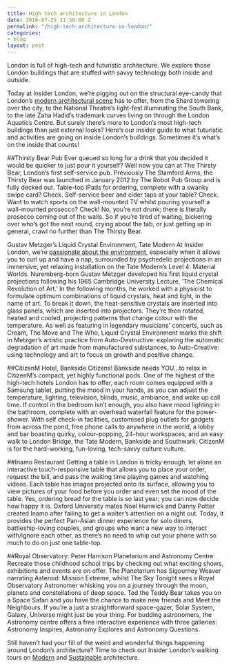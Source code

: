 ```yaml
---
title: High tech architecture in London
date: 2016-07-25 11:50:00 Z
permalink: "/high-tech-architecture-in-london/"
categories:
- blog
layout: post
---
```


London is full of high-tech and futuristic architecture. We explore those London buildings that are stuffed with savvy technology both inside and outside.

Today at Insider London, we’re pigging out on the structural eye-candy that London’s [modern architectural scene](/product/modern-architecture-tour/) has to offer, from the Shard towering over the city, to the National Theatre’s light-fest illuminating the South Bank, to the late Zaha Hadid’s trademark curves living on through the London Aquatics Centre. But surely there’s more to London’s most high-tech buildings than just external looks? Here’s our insider guide to what futuristic and activities are going on inside London’s buildings. Sometimes it’s what’s on the inside that counts!

##Thirsty Bear Pub
Ever queued so long for a drink that you decided it would be quicker to just pour it yourself? Well now you can at The Thirsty Bear, London’s first self-service pub. Previously The Stamford Arms, the Thirsty Bear was launched in January 2012 by The Robot Pub Group and is fully decked out. Table-top iPads for ordering, complete with a swanky swipe card? Check. Self-service beer and cider taps at your table? Check. Want to watch sports on the wall-mounted TV whilst pouring yourself a wall-mounted prosecco? Check! No, you’re not drunk; there is literally prosecco coming out of the walls. So if you’re tired of waiting, bickering over who’s got the next round, crying about the tab, or just getting up in general, crawl no further than The Thirsty Bear.

Gustav Metzger’s Liquid Crystal Environment, Tate Modern
At Insider London, we’re [passionate about the environment](/product/cutting-edge-green-tour/), especially when it allows you to curl up and have a nap, surrounded by psychedelic projections in an immersive, yet relaxing installation on the Tate Modern’s Level 4: Material Worlds. Nuremberg-born Gustav Metzger developed his first liquid crystal projections following his 1965 Cambridge University Lecture, ‘The Chemical Revolution of Art.’ In the following months, he worked with a physicist to formulate optimum combinations of liquid crystals, heat and light, in the name of art. To break it down, the heat-sensitive crystals are inserted into glass panels, which are inserted into projectors. They’re then rotated, heated and cooled, projecting patterns that change colour with the temperature. As well as featuring in legendary musicians’ concerts, such as Cream, The Move and The Who, Liquid Crystal Environment marks the shift in Metzger’s artistic practice from Auto-Destructive: exploring the automatic degradation of art made from manufactured substances, to Auto-Creative: using technology and art to focus on growth and positive change.

##CitizenM Hotel, Bankside 
Citizens! Bankside needs YOU…to relax in CitizenM’s compact, yet highly functional pods. One of the highest of the high-tech hotels London has to offer, each room comes equipped with a Samsung tablet, putting the mood in your hands, as you can adjust the temperature, lighting, television, blinds, music, ambiance, and wake up call time. If control in the bedroom isn’t enough, you also have mood lighting in the bathroom, complete with an overhead waterfall feature for the power-shower. With self check-in facilities, customised plug outlets for gadgets from across the pond, free phone calls to anywhere in the world, a lobby and bar boasting quirky, colour-popping, 24-hour workspaces, and an easy walk to London Bridge, the Tate Modern, Bankside and Southwark, CitizenM is for the hard-working, fun-loving, tech-savvy culture vulture.

##Inamo Restaurant
Getting a table in London is tricky enough, let alone an interactive touch-responsive table that allows you to place your order, request the bill, and pass the waiting time playing games and watching videos. Each table has images projected onto its surface, allowing you to view pictures of your food before you order and even set the mood of the table. Yes, ordering bread for the table is so last year; you can now decide how happy it is. Oxford University mates Noel Hunwick and Danny Potter created Inamo after failing to get a waiter’s attention on a night out. Today, it provides the perfect Pan-Asian dinner experience for solo diners, battleship-loving couples, and groups who want a new way to interact with/ignore each other, as there’s no need to whip out your phone with so much to do on just one table-top. 

##Royal Observatory: Peter Harrison Planetarium and Astronomy Centre 
Recreate those childhood school trips by checking out what exciting shows, exhibitions and events are on offer. The Planetarium has Sigourney Weaver narrating Asteroid: Mission Extreme, whilst The Sky Tonight sees a Royal Observatory Astronomer whisking you on a journey through the moon, planets and constellations of deep space. Ted the Teddy Bear takes you on a Space Safari and you have the chance to make new friends and Meet the Neighbours. If you’re a just a straightforward space-gazer, Solar System, Galaxy, Universe might just be your thing. For budding astronomers, the Astronomy centre offers a free interactive experience with three galleries: Astronomy Inspires, Astronomy Explores and Astronomy Questions. 

Still haven’t had your fill of the weird and wonderful things happening around London’s architecture? Time to check out Insider London’s walking tours on [Modern](/product/modern-architecture-tour/) and [Sustainable](/product/sustainable-london-architecture-tour/) architecture. 